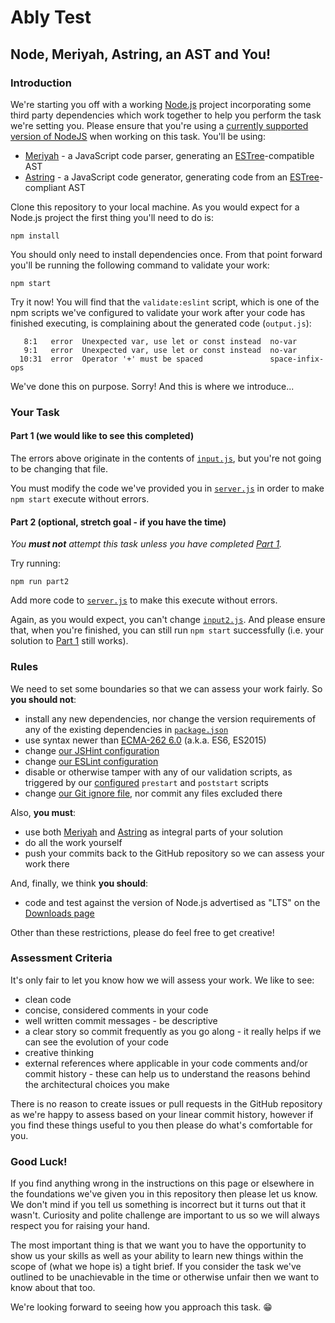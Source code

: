 # Ably Test

## Node, Meriyah, Astring, an AST and You!

### Introduction

We're starting you off with a working [Node.js](https://nodejs.org/en/) project incorporating some third party dependencies which work together to help you perform the task we're setting you. Please ensure that you're using a [currently supported version of NodeJS](https://nodejs.org/en/about/releases/) when working on this task. You'll be using:

- [Meriyah](https://www.npmjs.com/package/meriyah) - a JavaScript code parser, generating an [ESTree](https://github.com/estree/estree)-compatible AST
- [Astring](https://www.npmjs.com/package/astring) - a JavaScript code generator, generating code from an [ESTree](https://github.com/estree/estree)-compliant AST

Clone this repository to your local machine. As you would expect for a Node.js project the first thing you'll need to do is:

    npm install

You should only need to install dependencies once. From that point forward you'll be running the following command to validate your work:

    npm start

Try it now! You will find that the `validate:eslint` script, which is one of the npm scripts we've configured to validate your work after your code has finished executing, is complaining about the generated code (`output.js`):

```
   8:1   error  Unexpected var, use let or const instead  no-var
   9:1   error  Unexpected var, use let or const instead  no-var
  10:31  error  Operator '+' must be spaced               space-infix-ops
```

We've done this on purpose. Sorry! And this is where we introduce...

### Your Task

#### Part 1 (we would like to see this completed)

The errors above originate in the contents of [`input.js`](input.js), but you're not going to be changing that file.

You must modify the code we've provided you in [`server.js`](server.js) in order to make `npm start` execute without errors.

#### Part 2 (optional, stretch goal - if you have the time)

*You **must not** attempt this task unless you have completed [Part 1](#part-1-we-would-like-to-see-this-completed).*

Try running:

    npm run part2

Add more code to [`server.js`](server.js) to make this execute without errors.

Again, as you would expect, you can't change [`input2.js`](input2.js).
And please ensure that, when you're finished, you can still run `npm start` successfully (i.e. your solution to [Part 1](#part-1-we-would-like-to-see-this-completed) still works).

### Rules

We need to set some boundaries so that we can assess your work fairly. So **you should not**:

- install any new dependencies, nor change the version requirements of any of the existing dependencies in [`package.json`](package.json)
- use syntax newer than [ECMA-262 6.0](http://www.ecma-international.org/ecma-262/6.0/) (a.k.a. ES6, ES2015)
- change [our JSHint configuration](.jshintrc)
- change [our ESLint configuration](.eslintrc.json)
- disable or otherwise tamper with any of our validation scripts, as triggered by our [configured](package.json) `prestart` and `poststart` scripts
- change [our Git ignore file](.gitignore), nor commit any files excluded there

Also, **you must**:

- use both [Meriyah](https://www.npmjs.com/package/meriyah) and [Astring](https://www.npmjs.com/package/astring) as integral parts of your solution
- do all the work yourself
- push your commits back to the GitHub repository so we can assess your work there

And, finally, we think **you should**:

- code and test against the version of Node.js advertised as "LTS" on the [Downloads page](https://nodejs.org/en/download/)

Other than these restrictions, please do feel free to get creative!

### Assessment Criteria

It's only fair to let you know how we will assess your work. We like to see:

- clean code
- concise, considered comments in your code
- well written commit messages - be descriptive
- a clear story so commit frequently as you go along - it really helps if we can see the evolution of your code
- creative thinking
- external references where applicable in your code comments and/or commit history - these can help us to understand the reasons behind the architectural choices you make

There is no reason to create issues or pull requests in the GitHub repository as we're happy to assess based on your linear commit history, however if you find these things useful to you then please do what's comfortable for you.

### Good Luck!

If you find anything wrong in the instructions on this page or elsewhere in the foundations we've given you in this repository then please let us know. We don't mind if you tell us something is incorrect but it turns out that it wasn't. Curiosity and polite challenge are important to us so we will always respect you for raising your hand.

The most important thing is that we want you to have the opportunity to show us your skills as well as your ability to learn new things within the scope of (what we hope is) a tight brief. If you consider the task we've outlined to be unachievable in the time or otherwise unfair then we want to know about that too.

We're looking forward to seeing how you approach this task. :grin:
